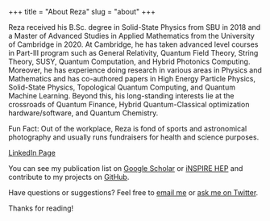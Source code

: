 +++
title = "About Reza"
slug = "about"
+++


Reza received his B.Sc. degree in Solid-State Physics from SBU in 2018 and a Master of Advanced Studies in Applied Mathematics from the University of Cambridge in 2020. At Cambridge, he has taken advanced level courses in Part-III program such as General Relativity, Quantum Field Theory, String Theory, SUSY, Quantum Computation, and Hybrid Photonics Computing. Moreover, he has experience doing research in various areas in Physics and Mathematics and has co-authored papers in High Energy Particle Physics, Solid-State Physics, Topological Quantum Computing, and Quantum Machine Learning. Beyond this, his long-standing interests lie at the crossroads of Quantum Finance, Hybrid Quantum-Classical optimization hardware/software, and Quantum Chemistry.

Fun Fact: Out of the workplace, Reza is fond of sports and astronomical photography and usually runs fundraisers for health and science purposes. 

[LinkedIn Page](https://www.linkedin.com/in/mohammad-reza-noormandipour-274095b5/)

You can see my publication list on [Google Scholar](https://scholar.google.com/citations?user=wOyUf88AAAAJ&hl=en) or [iNSPIRE HEP](https://inspirehep.net/authors/1775077) and contribute to my projects on [GitHub](https://github.com/mrnp95).

Have questions or suggestions? Feel free to [email me](mailto:reza8@ucla.edu) or [ask me on Twitter](https://twitter.com/MrNoormandipour/).

Thanks for reading!
